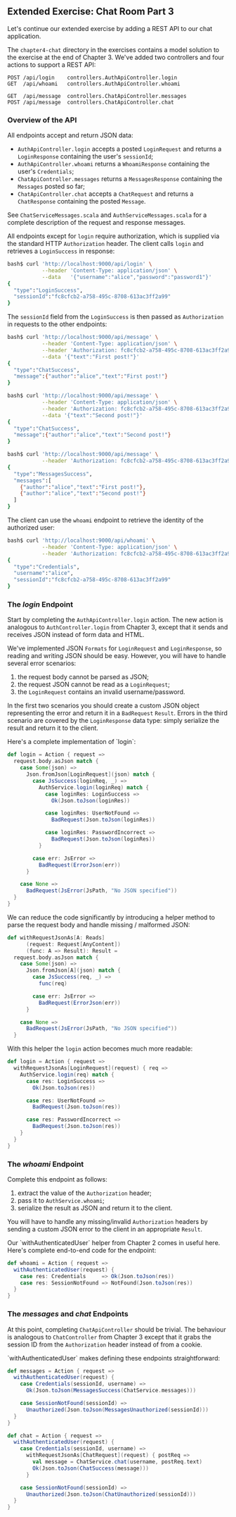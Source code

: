 ## Extended Exercise: Chat Room Part 3

Let's continue our extended exercise by adding a REST API to our chat application.

The `chapter4-chat` directory in the exercises contains a model solution
to the exercise at the end of Chapter 3. We've added two controllers
and four actions to support a REST API:

~~~
POST /api/login    controllers.AuthApiController.login
GET  /api/whoami   controllers.AuthApiController.whoami

GET  /api/message  controllers.ChatApiController.messages
POST /api/message  controllers.ChatApiController.chat
~~~

### Overview of the API

All endpoints accept and return JSON data:

 - `AuthApiController.login` accepts a posted `LoginRequest` and returns a `LoginResponse`
   containing the user's `sessionId`;
 - `AuthApiController.whoami` returns a `WhoamiResponse`
   containing the user's `Credentials`;
 - `ChatApiController.messages` returns a `MessagesResponse`
   containing the `Messages` posted so far;
 - `ChatApiController.chat` accepts a `ChatRequest` and returns a `ChatResponse`
   containing the posted `Message`.

See `ChatServiceMessages.scala` and `AuthServiceMessages.scala` for
a complete description of the request and response messages.

All endpoints except for `login` require authorization,
which is supplied via the standard HTTP `Authorization` header.
The client calls `login` and retrieves a `LoginSuccess` in response:

~~~ bash
bash$ curl 'http://localhost:9000/api/login' \
           --header 'Content-Type: application/json' \
           --data   '{"username":"alice","password":"password1"}'
{
  "type":"LoginSuccess",
  "sessionId":"fc8cfcb2-a758-495c-8708-613ac3ff2a99"
}
~~~

The `sessionId` field from the `LoginSuccess` is then passed
as `Authorization` in requests to the other endpoints:

~~~ bash
bash$ curl 'http://localhost:9000/api/message' \
           --header 'Content-Type: application/json' \
           --header 'Authorization: fc8cfcb2-a758-495c-8708-613ac3ff2a99' \
           --data '{"text":"First post!"}'
{
  "type":"ChatSuccess",
  "message":{"author":"alice","text":"First post!"}
}
~~~

~~~ bash
bash$ curl 'http://localhost:9000/api/message' \
           --header 'Content-Type: application/json' \
           --header 'Authorization: fc8cfcb2-a758-495c-8708-613ac3ff2a99' \
           --data '{"text":"Second post!"}'
{
  "type":"ChatSuccess",
  "message":{"author":"alice","text":"Second post!"}
}
~~~

~~~ bash
bash$ curl 'http://localhost:9000/api/message' \
           --header 'Authorization: fc8cfcb2-a758-495c-8708-613ac3ff2a99'
{
  "type":"MessagesSuccess",
  "messages":[
    {"author":"alice","text":"First post!"},
    {"author":"alice","text":"Second post!"}
  ]
}
~~~

The client can use the `whoami` endpoint to retrieve the
identity of the authorized user:

~~~ bash
bash$ curl 'http://localhost:9000/api/whoami' \
           --header 'Content-Type: application/json' \
           --header 'Authorization: fc8cfcb2-a758-495c-8708-613ac3ff2a99'
{
  "type":"Credentials",
  "username":"alice",
  "sessionId":"fc8cfcb2-a758-495c-8708-613ac3ff2a99"
}
~~~

### The *login* Endpoint

Start by completing the `AuthApiController.login` action.
The new action is analogous to `AuthController.login` from Chapter 3,
except that it sends and receives JSON instead of form data and HTML.

We've implemented JSON `Formats` for `LoginRequest` and `LoginResponse`,
so reading and writing JSON should be easy.
However, you will have to handle several error scenarios:

1. the request body cannot be parsed as JSON;
2. the request JSON cannot be read as a `LoginRequest`;
3. the `LoginRequest` contains an invalid username/password.

In the first two scenarios you should create a custom JSON object
representing the error and return it in a `BadRequest` `Result`.
Errors in the third scenario are covered by the `LoginResponse` data type:
simply serialize the result and return it to the client.

<div class="solution">
Here's a complete implementation of `login`:

~~~ scala
def login = Action { request =>
  request.body.asJson match {
    case Some(json) =>
      Json.fromJson[LoginRequest](json) match {
        case JsSuccess(loginReq, _) =>
          AuthService.login(loginReq) match {
            case loginRes: LoginSuccess =>
              Ok(Json.toJson(loginRes))

            case loginRes: UserNotFound =>
              BadRequest(Json.toJson(loginRes))

            case loginRes: PasswordIncorrect =>
              BadRequest(Json.toJson(loginRes))
          }

        case err: JsError =>
          BadRequest(ErrorJson(err))
      }

    case None =>
      BadRequest(JsError(JsPath, "No JSON specified"))
  }
}
~~~

We can reduce the code significantly by introducing a helper method
to parse the request body and handle missing / malformed JSON:

~~~ scala
def withRequestJsonAs[A: Reads]
      (request: Request[AnyContent])
      (func: A => Result): Result =
  request.body.asJson match {
    case Some(json) =>
      Json.fromJson[A](json) match {
        case JsSuccess(req, _) =>
          func(req)

        case err: JsError =>
          BadRequest(ErrorJson(err))
      }

    case None =>
      BadRequest(JsError(JsPath, "No JSON specified"))
  }
~~~

With this helper the `login` action becomes much more readable:

~~~ scala
def login = Action { request =>
  withRequestJsonAs[LoginRequest](request) { req =>
    AuthService.login(req) match {
      case res: LoginSuccess =>
        Ok(Json.toJson(res))

      case res: UserNotFound =>
        BadRequest(Json.toJson(res))

      case res: PasswordIncorrect =>
        BadRequest(Json.toJson(res))
    }
  }
}
~~~
</div>

### The *whoami* Endpoint

Complete this endpoint as follows:

1. extract the value of the `Authorization` header;
2. pass it to `AuthService.whoami`;
3. serialize the result as JSON and return it to the client.

You will have to handle any missing/invalid `Authorization` headers
by sending a custom JSON error to the client in an appropriate `Result`.

<div class="solution">
Our `withAuthenticatedUser` helper from Chapter 2 comes in useful here.
Here's complete end-to-end code for the endpoint:

~~~ scala
def whoami = Action { request =>
  withAuthenticatedUser(request) {
    case res: Credentials     => Ok(Json.toJson(res))
    case res: SessionNotFound => NotFound(Json.toJson(res))
  }
}
~~~
</div>

### The *messages* and *chat* Endpoints

At this point, completing `ChatApiController` should be trivial.
The behaviour is analogous to `ChatController` from Chapter 3
except that it grabs the session ID from the `Authorization` header
instead of from a cookie.

<div class="solution">
`withAuthenticatedUser` makes defining these endpoints straightforward:

~~~ scala
def messages = Action { request =>
  withAuthenticatedUser(request) {
    case Credentials(sessionId, username) =>
      Ok(Json.toJson(MessagesSuccess(ChatService.messages)))

    case SessionNotFound(sessionId) =>
      Unauthorized(Json.toJson(MessagesUnauthorized(sessionId)))
  }
}
~~~

~~~ scala
def chat = Action { request =>
  withAuthenticatedUser(request) {
    case Credentials(sessionId, username) =>
      withRequestJsonAs[ChatRequest](request) { postReq =>
        val message = ChatService.chat(username, postReq.text)
        Ok(Json.toJson(ChatSuccess(message)))
      }

    case SessionNotFound(sessionId) =>
      Unauthorized(Json.toJson(ChatUnauthorized(sessionId)))
  }
}
~~~
</div>
